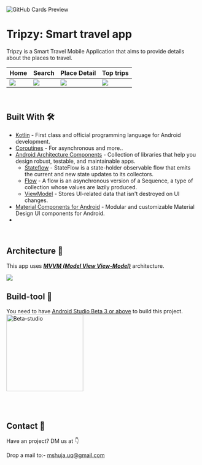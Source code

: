 ![GitHub Cards Preview](https://github.com/gh-shujauddin/Tripzy/assets/73093103/45329e04-95c7-4453-a004-9d153898ed28)

# Tripzy: Smart travel app

Tripzy is a Smart Travel Mobile Application that aims to provide details about the places to travel. 
<br />

Home | Search | Place Detail | Top trips
--- | --- | --- |--- 
![](https://github.com/gh-shujauddin/Tripzy/assets/73093103/175390c0-c8b0-4204-b201-c6e40f8d79fe)  | ![](https://github.com/gh-shujauddin/Tripzy/assets/73093103/aba10e1b-f8f5-477d-96a2-6593e20088c0) | ![](https://github.com/gh-shujauddin/Tripzy/assets/73093103/df0d2f5e-6ce3-4b4b-b14c-efb42dad14e7) | ![](https://github.com/gh-shujauddin/Tripzy/assets/73093103/aee467c3-b314-415f-b1fd-410a42878eee)

<br />

## Built With 🛠
- [Kotlin](https://kotlinlang.org/) - First class and official programming language for Android development.
- [Coroutines](https://kotlinlang.org/docs/reference/coroutines-overview.html) - For asynchronous and more..
- [Android Architecture Components](https://developer.android.com/topic/libraries/architecture) - Collection of libraries that help you design robust, testable, and maintainable apps.
  - [Stateflow](https://developer.android.com/kotlin/flow/stateflow-and-sharedflow) - StateFlow is a state-holder observable flow that emits the current and new state updates to its collectors. 
  - [Flow](https://kotlinlang.org/docs/reference/coroutines/flow.html) - A flow is an asynchronous version of a Sequence, a type of collection whose values are lazily produced.
  - [ViewModel](https://developer.android.com/topic/libraries/architecture/viewmodel) - Stores UI-related data that isn't destroyed on UI changes. 
- [Material Components for Android](https://github.com/material-components/material-components-android) - Modular and customizable Material Design UI components for Android.
- 
<!-- - [Figma](https://figma.com/) - Figma is a vector graphics editor and prototyping tool which is primarily web-based. -->

<br />

<!--
## Package Structure 📦
    
    com.qadri.tripzy # Root Package
    ├── di                  # Hilt DI Modules 
    ├── data                # For data handling.
    │   ├── chat            # Files for data transfer login using bluetooth
    |
    ├── presentation        # UI 
    │   ├── component       # All the UI Screens
    |   
    ├── domain              # All data clesses or extensible functions


<br />
-->

## Architecture 🗼
This app uses [***MVVM (Model View View-Model)***](https://developer.android.com/jetpack/docs/guide#recommended-app-arch) architecture.

![](https://github.com/TheCodeMonks/Notes-App/blob/master/screenshots/ANDROID%20ROOM%20DB%20DIAGRAM.jpg)

## Build-tool 🧰
You need to have [Android Studio Beta 3 or above](https://developer.android.com/studio/preview) to build this project.
<br>
<img src="./beta_android.png" height="200" alt="Beta-studio"/>

<br>

<br>

## Contact 📩
Have an project? DM us at 👇

Drop a mail to:- mshuja.uq@gmail.com

<br>

<!-- ## Donation 💰
If this project help you reduce time to develop, you can give me a cup of coffee :) 

<a href="https://www.buymeacoffee.com/Li0hsl4" target="_blank"><img src="https://www.buymeacoffee.com/assets/img/custom_images/yellow_img.png" alt="Buy Me A Coffee" style="height: 41px !important;width: 174px !important;box-shadow: 0px 3px 2px 0px rgba(190, 190, 190, 0.5) !important;-webkit-box-shadow: 0px 3px 2px 0px rgba(190, 190, 190, 0.5) !important;" ></a>

<br>
-->
